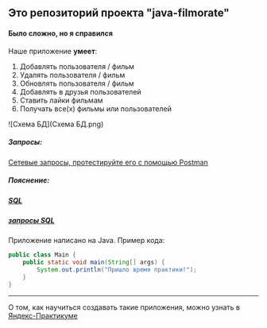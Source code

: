 
## Это репозиторий проекта "java-filmorate"
#### Было сложно, но я справился

Наше приложение **умеет**:
1. Добавлять пользователя / фильм
2. Удалять пользователя / фильм
3. Обновлять пользователя / фильм
4. Добавлять в друзья пользователей
5. Ставить лайки фильмам
6. Получать все(х) фильмы или пользователей

![Схема БД](Схема БД.png)


##### Запросы:

[Сетевые запросы, протестируйте его с помощью Postman](https://github.com/yandex-praktikum/java-filmorate/blob/add-friends-likes/postman/sprint.json)
##### Пояснение:
##### [SQL](код%20БД.txt)
##### [запросы SQL](Примеры%20запросов.txt)

Приложение написано на Java. Пример кода:
```java
public class Main {
    public static void main(String[] args) {
        System.out.println("Пришло время практики!");
    }
}

```
------
О том, как научиться создавать такие приложения, можно узнать в [Яндекс-Практикуме](https://practicum.yandex.ru/java-developer/ "Тут учат Java!") 
